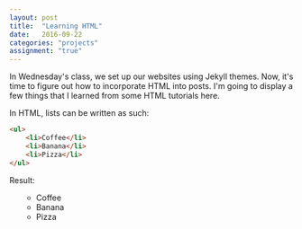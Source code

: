 ```yaml
---
layout: post
title:  "Learning HTML"
date:   2016-09-22
categories: "projects"
assignment: "true"
---
```


In Wednesday's class, we set up our websites using Jekyll themes.
Now, it's time to figure out how to incorporate HTML into posts.
I'm going to display a few things that I learned from some HTML tutorials here.

In HTML, lists can be written as such:

```html
<ul>
    <li>Coffee</li>
    <li>Banana</li>
    <li>Pizza</li>
</ul>
```

Result:
<ul>
    <ul>
    <li>Coffee</li>
    <li>Banana</li>
    <li>Pizza</li>
</ul>
